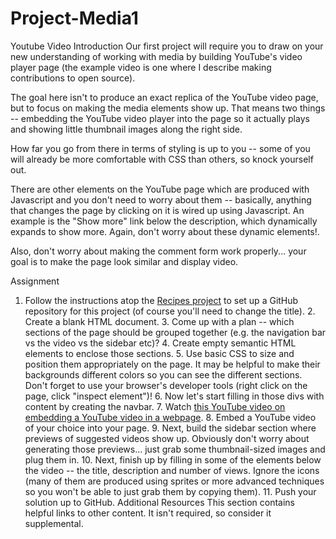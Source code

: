 # Project-Media1
Youtube Video 
Introduction
Our first project will require you to draw on your new understanding of working with media by building YouTube's video player page (the example video is one where I describe making contributions to open source).

The goal here isn't to produce an exact replica of the YouTube video page, but to focus on making the media elements show up. That means two things -- embedding the YouTube video player into the page so it actually plays and showing little thumbnail images along the right side.

How far you go from there in terms of styling is up to you -- some of you will already be more comfortable with CSS than others, so knock yourself out.

There are other elements on the YouTube page which are produced with Javascript and you don't need to worry about them -- basically, anything that changes the page by clicking on it is wired up using Javascript. An example is the "Show more" link below the description, which dynamically expands to show more. Again, don't worry about these dynamic elements!.

Also, don't worry about making the comment form work properly... your goal is to make the page look similar and display video.

Assignment
1. Follow the instructions atop the [Recipes project](/courses/foundations/lessons/recipes) to set up a GitHub repository for this project (of course you'll need to change the title). 2. Create a blank HTML document. 3. Come up with a plan -- which sections of the page should be grouped together (e.g. the navigation bar vs the video vs the sidebar etc)? 4. Create empty semantic HTML elements to enclose those sections. 5. Use basic CSS to size and position them appropriately on the page. It may be helpful to make their backgrounds different colors so you can see the different sections. Don't forget to use your browser's developer tools (right click on the page, click "inspect element")! 6. Now let's start filling in those divs with content by creating the navbar. 7. Watch [this YouTube video on embedding a YouTube video in a webpage](https://www.youtube.com/watch?v=lJIrF4YjHfQ&feature=emb_title). 8. Embed a YouTube video of your choice into your page. 9. Next, build the sidebar section where previews of suggested videos show up. Obviously don't worry about generating those previews... just grab some thumbnail-sized images and plug them in. 10. Next, finish up by filling in some of the elements below the video -- the title, description and number of views. Ignore the icons (many of them are produced using sprites or more advanced techniques so you won't be able to just grab them by copying them). 11. Push your solution up to GitHub.
Additional Resources
This section contains helpful links to other content. It isn't required, so consider it supplemental.

